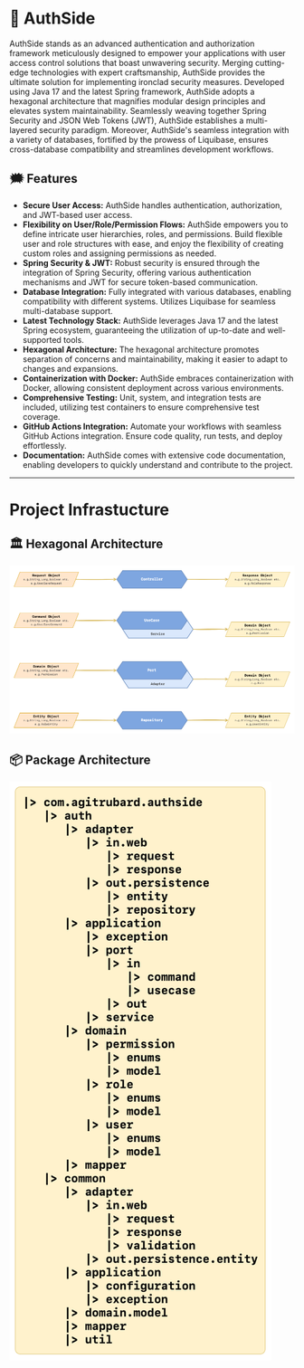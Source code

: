 # 🔐 AuthSide

AuthSide stands as an advanced authentication and authorization framework meticulously designed to empower your
applications with user access control solutions that boast unwavering security. Merging cutting-edge technologies with
expert craftsmanship, AuthSide provides the ultimate solution for implementing ironclad security measures. Developed
using Java 17 and the latest Spring framework, AuthSide adopts a hexagonal architecture that magnifies modular design
principles and elevates system maintainability. Seamlessly weaving together Spring Security and JSON Web Tokens (JWT),
AuthSide establishes a multi-layered security paradigm. Moreover, AuthSide's seamless integration with a variety of
databases, fortified by the prowess of Liquibase, ensures cross-database compatibility and streamlines development
workflows.

## 🗯️ Features

- **Secure User Access:** AuthSide handles authentication, authorization, and JWT-based user access.
- **Flexibility on User/Role/Permission Flows:** AuthSide empowers you to define intricate user hierarchies, roles, and
  permissions. Build flexible user and role structures with ease, and enjoy the flexibility of creating custom roles and
  assigning permissions as needed.
- **Spring Security & JWT:** Robust security is ensured through the integration of Spring Security, offering various
  authentication mechanisms and JWT for secure token-based communication.
- **Database Integration:** Fully integrated with various databases, enabling compatibility with different systems.
  Utilizes Liquibase for seamless multi-database support.
- **Latest Technology Stack:** AuthSide leverages Java 17 and the latest Spring ecosystem, guaranteeing the utilization
  of up-to-date and well-supported tools.
- **Hexagonal Architecture:** The hexagonal architecture promotes separation of concerns and maintainability, making it
  easier to adapt to changes and expansions.
- **Containerization with Docker:** AuthSide embraces containerization with Docker, allowing consistent deployment
  across various environments.
- **Comprehensive Testing:** Unit, system, and integration tests are included, utilizing test containers to ensure
  comprehensive test coverage.
- **GitHub Actions Integration:** Automate your workflows with seamless GitHub Actions integration. Ensure code quality,
  run tests, and deploy effortlessly.
- **Documentation:** AuthSide comes with extensive code documentation, enabling developers to quickly understand and
  contribute to the project.

---

# Project Infrastucture

## 🏛️ Hexagonal Architecture

![](https://github.com/agitrubard/auth-side-services/blob/main/documents/architecture/hexagonal-architecture.png?raw=true)

## 📦 Package Architecture

![](https://github.com/agitrubard/auth-side-services/blob/main/documents/architecture/package-architecture.png?raw=true)
